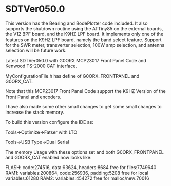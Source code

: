 # SDTVer050.0

This version has the Bearing and BodePlotter code included. It also supports the shutdown routine
using the ATTiny85 on the external boards, the V12 BPF board, and the K9HZ LPF board. It implements
only one of the features on the K9HZ LPF board, namely the band select feature. Support for the SWR
meter, transverter selection, 100W amp selection, and antenna selection will be future work.

Latest SDTVer050.0 with G0ORX MCP23017 Front Panel Code and Kenwood TS-2000 CAT interface.

MyConfigurationFile.h has define of G0ORX_FRONTPANEL and G0ORX_CAT.

Note that this MCP23017 Front Panel Code support the K9HZ Version of the Front Panel and encoders.

I have also made some other small changes to get some small changes to increase the stack memory.

To build this version configure the IDE as:

Tools->Optimize->Fatser with LTO

Tools->USB Type->Dual Serial

The memory Usage with these options set and both G0ORX_FRONTPANEL and G0ORX_CAT enabled now looks like:

   FLASH: code:274516, data:93624, headers:8684   free for files:7749640
   RAM1: variables:200864, code:256936, padding:5208   free for local variables:61280
   RAM2: variables:454272  free for malloc/new:70016


